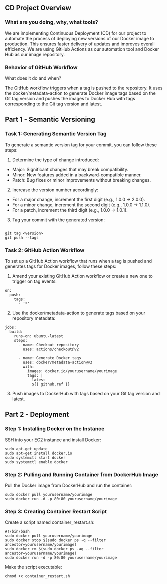 ## CD Project Overview
### What are you doing, why, what tools?

We are implementing Continuous Deployment (CD) for our project to automate the process of deploying new versions of our Docker image to production. This ensures faster delivery of updates and improves overall efficiency. We are using GitHub Actions as our automation tool and Docker Hub as our image repository.

### Behavior of GitHub Workflow
What does it do and when?

The GitHub workflow triggers when a tag is pushed to the repository. It uses the docker/metadata-action to generate Docker image tags based on the Git tag version and pushes the images to Docker Hub with tags corresponding to the Git tag version and latest.

## Part 1 - Semantic Versioning
### Task 1: Generating Semantic Version Tag
To generate a semantic version tag for your commit, you can follow these steps:

1. Determine the type of change introduced:
* Major: Significant changes that may break compatibility.
* Minor: New features added in a backward-compatible manner.
* Patch: Bug fixes or minor improvements without breaking changes.

2. Increase the version number accordingly:
* For a major change, increment the first digit (e.g., 1.0.0 -> 2.0.0).
* For a minor change, increment the second digit (e.g., 1.0.0 -> 1.1.0).
* For a patch, increment the third digit (e.g., 1.0.0 -> 1.0.1).

3. Tag your commit with the generated version:

```

git tag <version>
git push --tags

```
### Task 2: GitHub Action Workflow
To set up a GitHub Action workflow that runs when a tag is pushed and generates tags for Docker images, follow these steps:

1. Amend your existing GitHub Action workflow or create a new one to trigger on tag events:

```
on:
  push:
    tags:
      - '*'
```

2. Use the docker/metadata-action to generate tags based on your repository metadata:

```
jobs:
  build:
    runs-on: ubuntu-latest
    steps:
      - name: Checkout repository
        uses: actions/checkout@v2

      - name: Generate Docker tags
        uses: docker/metadata-action@v3
        with:
          images: docker.io/yourusername/yourimage
          tags: |
            latest
            ${{ github.ref }}

```

3. Push images to DockerHub with tags based on your Git tag version and latest.

## Part 2 - Deployment

### Step 1: Installing Docker on the Instance

SSH into your EC2 instance and install Docker:

```
sudo apt-get update
sudo apt-get install docker.io
sudo systemctl start docker
sudo systemctl enable docker
```

### Step 2: Pulling and Running Container from DockerHub Image

Pull the Docker image from DockerHub and run the container:
```
sudo docker pull yourusername/yourimage
sudo docker run -d -p 80:80 yourusername/yourimage
```

### Step 3: Creating Container Restart Script

Create a script named container_restart.sh:
```
#!/bin/bash
sudo docker pull yourusername/yourimage
sudo docker stop $(sudo docker ps -q --filter ancestor=yourusername/yourimage)
sudo docker rm $(sudo docker ps -aq --filter ancestor=yourusername/yourimage)
sudo docker run -d -p 80:80 yourusername/yourimage
```
Make the script executable:
```
chmod +x container_restart.sh
```


